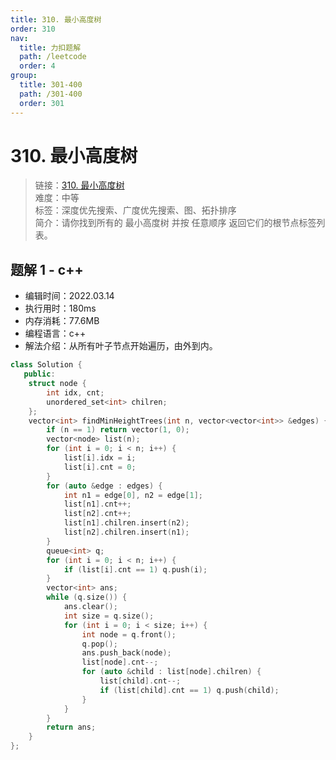 ```yaml
---
title: 310. 最小高度树
order: 310
nav:
  title: 力扣题解
  path: /leetcode
  order: 4
group:
  title: 301-400
  path: /301-400
  order: 301
---
```


# 310. 最小高度树

> 链接：[310. 最小高度树](https://leetcode-cn.com/problems/minimum-height-trees/)  
> 难度：中等  
> 标签：深度优先搜索、广度优先搜索、图、拓扑排序  
> 简介：请你找到所有的 最小高度树 并按 任意顺序 返回它们的根节点标签列表。

## 题解 1 - c++

- 编辑时间：2022.03.14
- 执行用时：180ms
- 内存消耗：77.6MB
- 编程语言：c++
- 解法介绍：从所有叶子节点开始遍历，由外到内。

```cpp
class Solution {
   public:
    struct node {
        int idx, cnt;
        unordered_set<int> chilren;
    };
    vector<int> findMinHeightTrees(int n, vector<vector<int>> &edges) {
        if (n == 1) return vector(1, 0);
        vector<node> list(n);
        for (int i = 0; i < n; i++) {
            list[i].idx = i;
            list[i].cnt = 0;
        }
        for (auto &edge : edges) {
            int n1 = edge[0], n2 = edge[1];
            list[n1].cnt++;
            list[n2].cnt++;
            list[n1].chilren.insert(n2);
            list[n2].chilren.insert(n1);
        }
        queue<int> q;
        for (int i = 0; i < n; i++) {
            if (list[i].cnt == 1) q.push(i);
        }
        vector<int> ans;
        while (q.size()) {
            ans.clear();
            int size = q.size();
            for (int i = 0; i < size; i++) {
                int node = q.front();
                q.pop();
                ans.push_back(node);
                list[node].cnt--;
                for (auto &child : list[node].chilren) {
                    list[child].cnt--;
                    if (list[child].cnt == 1) q.push(child);
                }
            }
        }
        return ans;
    }
};
```
